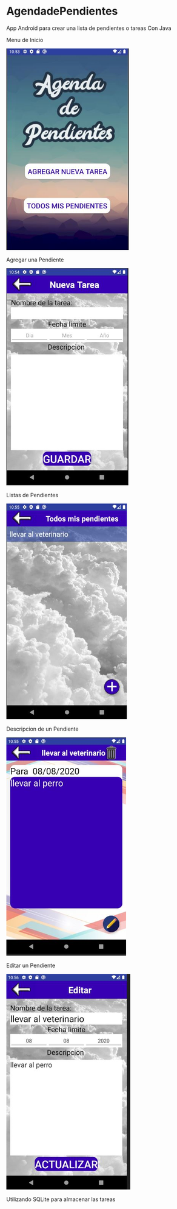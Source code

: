 # AgendadePendientes
App Android para crear una lista de pendientes o tareas 
Con Java
  
  Menu de Inicio
  
 ![alt text](https://github.com/LucasGinard/AgendadePendientes/blob/master/menu.JPG) 

  Agregar una Pendiente
  
 ![alt text](https://github.com/LucasGinard/AgendadePendientes/blob/master/agregar.JPG) 
 
   Listas de Pendientes
  
 ![alt text](https://github.com/LucasGinard/AgendadePendientes/blob/master/listacompleta.JPG) 
 
 
   Descripcion de un Pendiente
  
 ![alt text](https://github.com/LucasGinard/AgendadePendientes/blob/master/descripcion.JPG) 
 
   Editar un Pendiente
  
 ![alt text](https://github.com/LucasGinard/AgendadePendientes/blob/master/editar.JPG) 
 
 Utilizando SQLite para almacenar las tareas
